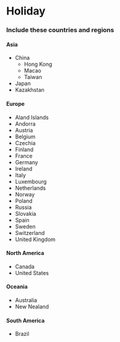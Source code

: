 # Holiday

### Include these countries and regions

#### Asia

+ China
    + Hong Kong
    + Macao
    + Taiwan
+ Japan
+ Kazakhstan

#### Europe

+ Aland Islands
+ Andorra
+ Austria
+ Belgium
+ Czechia
+ Finland
+ France
+ Germany
+ Ireland
+ Italy
+ Luxembourg
+ Netherlands
+ Norway
+ Poland
+ Russia
+ Slovakia
+ Spain
+ Sweden
+ Switzerland
+ United Kingdom

#### North America

+ Canada
+ United States

#### Oceania

+ Australia
+ New Nealand

#### South America

+ Brazil